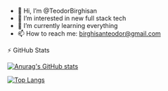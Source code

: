 - 👋 Hi, I’m @TeodorBirghisan
- 👀 I’m interested in new full stack tech
- 🌱 I’m currently learning everything
- 📫 How to reach me: birghisanteodor@gmail.com

:zap: GitHub Stats

[![Anurag's GitHub stats](https://github-readme-stats.vercel.app/api?username=TeodorBirghisan)](https://github.com/anuraghazra/github-readme-stats)

[![Top Langs](https://github-readme-stats.vercel.app/api/top-langs/?username=TeodorBirghisan)](https://github.com/anuraghazra/github-readme-stats)
